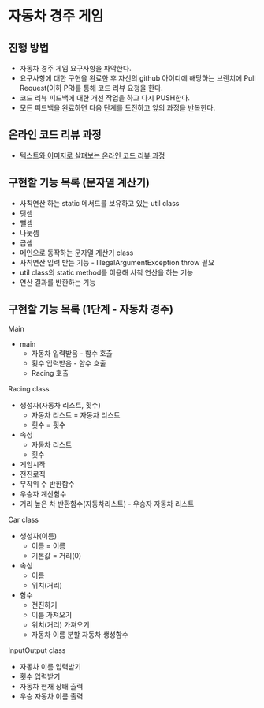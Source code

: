 # 자동차 경주 게임
## 진행 방법
* 자동차 경주 게임 요구사항을 파악한다.
* 요구사항에 대한 구현을 완료한 후 자신의 github 아이디에 해당하는 브랜치에 Pull Request(이하 PR)를 통해 코드 리뷰 요청을 한다.
* 코드 리뷰 피드백에 대한 개선 작업을 하고 다시 PUSH한다.
* 모든 피드백을 완료하면 다음 단계를 도전하고 앞의 과정을 반복한다.

## 온라인 코드 리뷰 과정
* [텍스트와 이미지로 살펴보는 온라인 코드 리뷰 과정](https://github.com/next-step/nextstep-docs/tree/master/codereview)

## 구현할 기능 목록 (문자열 계산기)
 - 사칙연산 하는 static 메서드를 보유하고 있는 util class
  - 덧셈
  - 뺄셈
  - 나눗셈
  - 곱셈
 - 메인으로 동작하는 문자열 계산기 class
  - 사칙연산 입력 받는 기능 - IllegalArgumentException throw 필요
  - util class의 static method를 이용해 사칙 연산을 하는 기능
  - 연산 결과를 반환하는 기능

## 구현할 기능 목록 (1단계 - 자동차 경주)
Main
- main
    - 자동차 입력받음 - 함수 호출
    - 횟수 입력받음 - 함수 호출
    - Racing 호출

Racing class
- 생성자(자동차 리스트, 횟수)
    - 자동차 리스트 = 자동차 리스트
    - 횟수 = 횟수
- 속성
    - 자동차 리스트
    - 횟수
- 게임시작
- 전진로직
- 무작위 수 반환함수
- 우승자 계산함수
- 거리 높은 차 반환함수(자동차리스트) - 우승자 자동차 리스트

Car class
- 생성자(이름)
    - 이름 = 이름
    - 기본값 = 거리(0)
- 속성
    - 이름
    - 위치(거리)
- 함수
    - 전진하기
    - 이름 가져오기
    - 위치(거리) 가져오기
    - 자동차 이름 분할 자동차 생성함수

InputOutput class
- 자동차 이름 입력받기
- 횟수 입력받기
- 자동차 현재 상태 출력
- 우승 자동차 이름 출력
